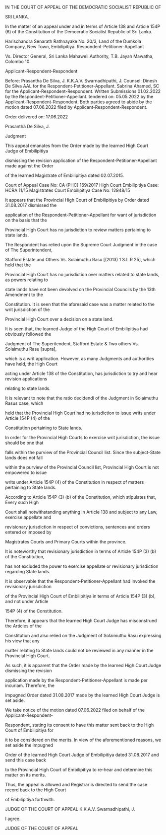 IN THE COURT OF APPEAL OF THE DEMOCRATIC SOCIALIST REPUBLIC OF

SRI LANKA.

In the matter of an appeal under and in terms of Article 138 and Article 154P (6) of the Constitution of the Democratic Socialist Republic of Sri Lanka.

Harischandra Senarath Rathnayake No: 20/3, Land of the Dumkola Company, New Town, Embilipitiya. Respondent-Petitioner-Appellant

Vs. Director General, Sri Lanka Mahaweli Authority, T.B. Jayah Mawatha, Colombo 10.

Applicant-Respondent-Respondent

Before: Prasantha De Silva, J. K.K.A.V. Swarnadhipathi, J. Counsel: Dinesh De Silva AAL for the Respondent-Petitioner-Appellant. Sabrina Ahamed, SC for the Applicant-Respondent-Respondent. Written Submissions 01.02.2022 by the Respondent-Petitioner-Appellant. tendered on: 05.05.2022 by the Applicant-Respondent-Respondent. Both parties agreed to abide by the motion dated 07.06.2022 filed by Applicant-Respondent-Respondent.

Order delivered on: 17.06.2022

Prasantha De Silva, J.

Judgment

This appeal emanates from the Order made by the learned High Court Judge of Embilipitiya

dismissing the revision application of the Respondent-Petitioner-Appellant made against the Order

of the learned Magistrate of Embilipitiya dated 02.07.2015.

Court of Appeal Case No: CA (PHC) 169/2017 High Court Embilipitiya Case: HCRA 11/15 Magistrates Court Embilipitiya Case No: 12948/15

It appears that the Provincial High Court of Embilipitiya by Order dated 31.08.2017 dismissed the

application of the Respondent-Petitioner-Appellant for want of jurisdiction on the basis that the

Provincial High Court has no jurisdiction to review matters pertaining to state lands.

The Respondent has relied upon the Supreme Court Judgment in the case of The Superintendent,

Stafford Estate and Others Vs. Solaimuthu Rasu [(2013) 1 S.L.R 25], which held that the

Provincial High Court has no jurisdiction over matters related to state lands, as powers relating to

state lands have not been devolved on the Provincial Councils by the 13th Amendment to the

Constitution. It is seen that the aforesaid case was a matter related to the writ jurisdiction of the

Provincial High Court over a decision on a state land.

It is seen that, the learned Judge of the High Court of Embilipitiya had obviously followed the

Judgment of The Superitendent, Stafford Estate & Two others Vs. Solaimuthu Rasu [supra],

which is a writ application. However, as many Judgments and authorities have held, the High Court

acting under Article 138 of the Constitution, has jurisdiction to try and hear revision applications

relating to state lands.

It is relevant to note that the ratio decidendi of the Judgment in Solaimuthu Rasus case, which

held that the Provincial High Court had no jurisdiction to issue writs under Article 154P (4) of the

Constitution pertaining to State lands.

In order for the Provincial High Courts to exercise writ jurisdiction, the issue should be one that

falls within the purview of the Provincial Council list. Since the subject-State lands does not fall

within the purview of the Provincial Council list, Provincial High Court is not empowered to issue

writs under Article 154P (4) of the Constitution in respect of matters pertaining to State lands.

According to Article 154P (3) (b) of the Constitution, which stipulates that, Every such High

Court shall notwithstanding anything in Article 138 and subject to any Law, exercise appellate and

revisionary jurisdiction in respect of convictions, sentences and orders entered or imposed by

Magistrates Courts and Primary Courts within the province.

It is noteworthy that revisionary jurisdiction in terms of Article 154P (3) (b) of the Constitution,

has not excluded the power to exercise appellate or revisionary jurisdiction regarding State lands.

It is observable that the Respondent-Petitioner-Appellant had invoked the revisionary jurisdiction

of the Provincial High Court of Embilipitiya in terms of Article 154P (3) (b), and not under Article

154P (4) of the Constitution.

Therefore, it appears that the learned High Court Judge has misconstrued the Articles of the

Constitution and also relied on the Judgment of Solaimuthu Rasu expressing his view that any

matter relating to State lands could not be reviewed in any manner in the Provincial High Court.

As such, it is apparent that the Order made by the learned High Court Judge dismissing the revision

application made by the Respondent-Petitioner-Appellant is made per incuriam. Therefore, the

impugned Order dated 31.08.2017 made by the learned High Court Judge is set aside.

We take notice of the motion dated 07.06.2022 filed on behalf of the Applicant-Respondent-

Respondent, stating its consent to have this matter sent back to the High Court of Embilipitiya for

it to be considered on the merits. In view of the aforementioned reasons, we set aside the impugned

Order of the learned High Court Judge of Embilipitiya dated 31.08.2017 and send this case back

to the Provincial High Court of Embilipitiya to re-hear and determine this matter on its merits.

Thus, the appeal is allowed and Registrar is directed to send the case record back to the High Court

of Embilipitiya forthwith.

JUDGE OF THE COURT OF APPEAL K.K.A.V. Swarnadhipathi, J.

I agree.

JUDGE OF THE COURT OF APPEAL